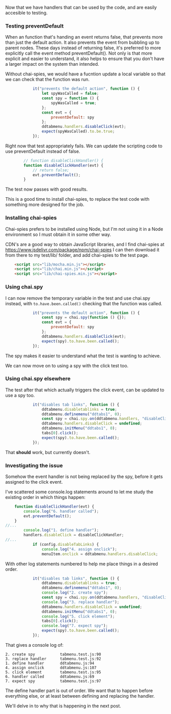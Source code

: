 Now that we have handlers that can be used by the code, and are easily accesible to testing.

### Testing preventDefault

When an function that's handing an event returns false, that prevents more than just the default action. It also prevents the event from bubbling up to parent nodes. These days instead of returning false, it's preferred to more explicitly call the event method preventDefault(). Not only is that more explicit and easier to understand, it also helps to ensure that you don't have a larger impact on the system than intended.

Without chai-spies, we would have a fucntion update a local variable so that we can check that the function was run.

```javascript
            it("prevents the default action", function () {
                let spyWasCalled = false;
                const spy = function () {
                    spyWasCalled = true;
                };
                const evt = {
                    preventDefault: spy
                };
                ddtabmenu.handlers.disableClick(evt);
                expect(spyWasCalled).to.be.true;
            });
```

Right now that test appropriately fails. We can update the scripting code to use preventDefault instead of false.

```javascript
        // function disableClickHandler() {
        function disableClickHandler(evt) {
            // return false;
            evt.preventDefault();
        }
```

The test now passes with good results.

This is a good time to install chai-spies, to replace the test code with something more designed for the job.

### Installing chai-spies

Chai-spies prefers to be installed using Node, but I'm not using it in a Node environment so I must obtain it in some other way.

CDN's are a good way to obtain JavaScript libraries, and I find chai-spies at https://www.jsdelivr.com/package/npm/chai-spies
I can then download it from there to my test/lib/ folder, and add chai-spies to the test page.

```html
    <script src="lib/mocha.min.js"></script>
    <script src="lib/chai.min.js"></script>
    <script src="lib/chai-spies.min.js"></script>
```

### Using chai.spy

I can now remove the temporary variable in the test and use chai.spy instead, with `to.have.been.called()` checking that the function was called.

```javascript
            it("prevents the default action", function () {
                const spy = chai.spy(function () {});
                const evt = {
                    preventDefault: spy
                };
                ddtabmenu.handlers.disableClick(evt);
                expect(spy).to.have.been.called();
            });
```

The spy makes it easier to understand what the test is wanting to achieve.

We can now move on to using a spy with the click test too.

### Using chai.spy elsewhere
The test after that which actually triggers the click event, can be updated to use a spy too.

```javascript
            it("disables tab links", function () {
                ddtabmenu.disabletablinks = true;
                ddtabmenu.definemenu("ddtabs1", 0);
                const spy = chai.spy.on(ddtabmenu.handlers, "disableClick");
                ddtabmenu.handlers.disableClick = undefined;
                ddtabmenu.initMenu("ddtabs1", 0);
                tabs[0].click();
                expect(spy).to.have.been.called();
            });
```

That **should** work, but currently doesn't.

### Investigating the issue

Somehow the event handler is not being replaced by the spy, before it gets assigned to the click event.

I've scattered some console.log statements around to let me study the existing order in which things happen:

```javascript
    function disableClickHandler(evt) {
        console.log("6. handler called");
        evt.preventDefault();
    }
//...
        console.log("1. define handler");
        handlers.disableClick = disableClickHandler;
//...
            if (config.disableTabLinks) {
                console.log("4. assign onclick");
                menuItem.onclick = ddtabmenu.handlers.disableClick;
```

With other log statements numbered to help me place things in a desired order.

```javascript
            it("disables tab links", function () {
                ddtabmenu.disabletablinks = true;
                ddtabmenu.definemenu("ddtabs1", 0);
                console.log("2. create spy");
                const spy = chai.spy.on(ddtabmenu.handlers, "disableClick");
                console.log("3. replace handler");
                ddtabmenu.handlers.disableClick = undefined;
                ddtabmenu.initMenu("ddtabs1", 0);
                console.log("5. click element");
                tabs[0].click();
                console.log("7. expect spy");
                expect(spy).to.have.been.called();
            });
```

That gives a console log of:

```text
2. create spy           tabmenu.test.js:90
3. replace handler      tabmenu.test.js:92
1. define handler       ddtabmenu.js:94
4. assign onclick       ddtabmenu.js:107
5. click element        tabmenu.test.js:95
6. handler called       ddtabmenu.js:69
7. expect spy           tabmenu.test.js:97
```

The define handler part is out of order. We want that to happen before everything else, or at least between defining and replacing the handler.

We'll delve in to why that is happening in the next post.
